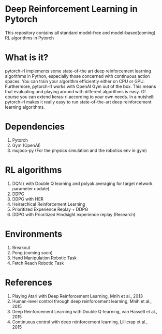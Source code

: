 # Deep Reinforcement Learning in Pytorch
This repository contains all standard model-free and model-based(coming) RL algorithms in Pytorch

# What is it?
pytorch-rl implements some state-of-the art deep reinforcement learning algorithms in Python, especially those concerned with continuous action spaces. You can train your algorithm efficiently either on CPU or GPU. Furthermore, pytorch-rl works with OpenAI Gym out of the box. This means that evaluating and playing around with different algorithms is easy. Of course you can extend keras-rl according to your own needs.
In a nutshell: pytorch-rl makes it really easy to run state-of-the-art deep reinforcement learning algorithms.

# Dependencies
1. Pytorch
2. Gym (OpenAI)
3. mujoco-py (For the physics simulation and the robotics env in gym)

# RL algorithms
1. DQN ( with Double Q learning and polyak averaging for target network parameter update)
2. DDPG 
3. DDPG with HER
4. Heirarchical Reinforcement Learning
5. Prioritized Experience Replay + DDPG
6. DDPG with Prioritized Hindsight experience replay (Research)

# Environments
1. Breakout 
2. Pong (coming soon)
3. Hand Manipulation Robotic Task
4. Fetch Reach Robotic Task


# References
1. Playing Atari with Deep Reinforcement Learning, Mnih et al., 2013
2. Human-level control through deep reinforcement learning, Mnih et al., 2015
3. Deep Reinforcement Learning with Double Q-learning, van Hasselt et al., 2015
4. Continuous control with deep reinforcement learning, Lillicrap et al., 2015
